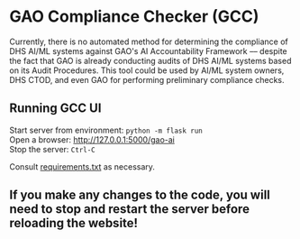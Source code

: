 # GAO Compliance Checker (GCC)
Currently, there is no automated method for determining the compliance of DHS AI/ML systems against GAO's AI Accountability Framework –– despite the fact that GAO is already conducting audits of DHS AI/ML systems based on its Audit Procedures. This tool could be used by AI/ML system owners, DHS CTOD, and even GAO for performing preliminary compliance checks. 

## Running GCC UI
Start server from environment: `python -m flask run` <br>
Open a browser: http://127.0.0.1:5000/gao-ai <br>
Stop the server: `Ctrl-C`

Consult [requirements.txt](https://github.com/ethanmoscot/gao-ai/blob/main/requirements.txt) as necessary.

## <strong> If you make any changes to the code, you will need to stop and restart the server before reloading the website! </strong>